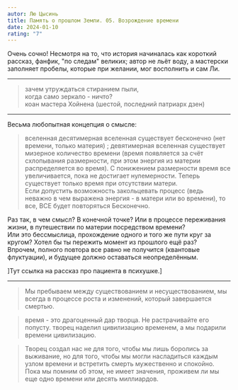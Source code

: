 ```yaml
---
autor: Лю Цысинь
title: Память о прошлом Земли. 05. Возрождение времени
date: 2024-01-10
rating: "7"
---
```

Очень сочно! Несмотря на то, что история начиналась как короткий рассказ, фанфик, "по следам" великих; автор не льёт воду, а мастерски заполняет пробелы, которые при желании, мог восполнить и сам Ли.

---

>зачем утруждаться стиранием пыли,  
>когда само зеркало - ничто?  
>коан мастера Хойнена (шестой, последний патриарх дзен)

---

Весьма любопытная концепция о смысле:
>вселенная десятимерная вселенная существует бесконечно (нет времени, только материя) ; девятимерная вселенная существует мизерное количество времени (время появляется за счёт схлопывания размерности, при этом энергия из материи распределяется во время). С понижением размерности время все увеличивается, пока не достигает нулемерности. Теперь существует только время при отсутствии матери.  
>Если допустить возможность закольцевать процесс (ведь неважно в чем выражена энергия - в матери или во времени), то все, ВСЕ будет повторяться Бесконечно.

Раз так, в чем смысл? В конечной точке? Или в процессе переживания жизни, в путешествии по материи посредством времени?  
Или это бессмыслица, прохождение одного и того же пути круг за кругом?
Хотел бы ты пережить момент из прошлого ещё раз?  
Впрочем, полного повтора все равно не получится (квантовые флуктуации), и будущее должно оставаться неопределённым.

]Тут ссылка на рассказ про пациента в психушке.]

---

>Мы пребываем между существованием и несуществованием, мы всегда в процессе роста и изменений, который завершается смертью.

>время - это драгоценный дар творца. Не растрачивайте его попусту.
>творец наделил цивилизацию временем, а мы подарили времени цивилизацию.

>Творец создал нас не для того, чтобы мы лишь боролись за выживание, но для того, чтобы мы могли насладиться каждым узлом времени и встретить смерть мужественно и спокойно. Пока мы помним об этом, не имеет значения, проживем ли мы еще одно времени или десять миллиардов.